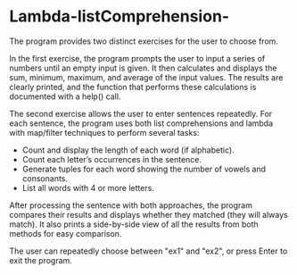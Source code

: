 # Lambda-listComprehension-

The program provides two distinct exercises for the user to choose from.

In the first exercise, the program prompts the user to input a series of numbers
 until an empty input is given. It then calculates and displays
 the sum, minimum, maximum, and average of the input values.
The results are clearly printed, and the function that performs these
 calculations is documented with a help() call.

The second exercise allows the user to enter sentences repeatedly.
For each sentence, the program uses both list comprehensions and
 lambda with map/filter techniques to perform several tasks:
 - Count and display the length of each word (if alphabetic).
 - Count each letter’s occurrences in the sentence.
 - Generate tuples for each word showing the number of vowels and consonants.
 - List all words with 4 or more letters.

After processing the sentence with both approaches, the program compares their
 results and displays whether they matched (they will always match).
It also prints a side-by-side view
  of all the results from both methods for easy comparison.

The user can repeatedly choose between "ex1" and "ex2", or press Enter to exit
 the program.
